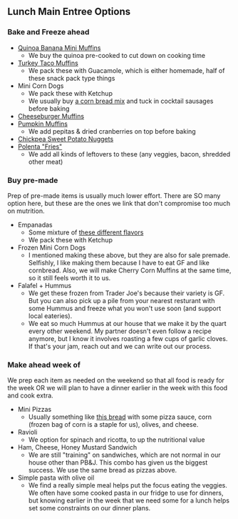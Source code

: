 ## Lunch Main Entree Options

### Bake and Freeze ahead 
 - [Quinoa Banana Mini Muffins](https://www.erinliveswhole.com/healthy-sweet-potato-muffins/)
   - We buy the quinoa pre-cooked to cut down on cooking time
 - [Turkey Taco Muffins](https://livingwellmom.com/tasty-taco-muffins/) 
   - We pack these with Guacamole, which is either homemade, half of these snack pack type things
 - Mini Corn Dogs
   - We pack these with Ketchup
   - We usually buy [a corn bread mix](https://www.amazon.com/gp/product/B07NYB8XPX/ref=ppx_yo_dt_b_search_asin_title?ie=UTF8&psc=1) and tuck in cocktail sausages before baking
 - [Cheeseburger Muffins](https://www.theslowroasteditalian.com/2013/08/bite-size-bacon-double-cheeseburger-puffs-recipe.html)
 - [Pumpkin Muffins](https://www.wellplated.com/almond-flour-pumpkin-muffins/)
   - We add pepitas & dried cranberries on top before baking
 - [Chickpea Sweet Potato Nuggets](https://tasty.co/recipe/sweet-potato-and-chickpea-nuggets)
 - [Polenta "Fries"](https://www.epicurious.com/recipes/food/views/herbed-polenta-fries-357749)
   - We add all kinds of leftovers to these (any veggies, bacon, shredded other meat) 

### Buy pre-made
Prep of pre-made items is usually much lower effort.  There are SO many option here, but these are the ones we link that don't compromise too much on mutrition.
- Empanadas
  - Some mixture of [these different flavors](https://brazibites.com/category/empanadas/)
  - We pack these with Ketchup 
- Frozen Mini Corn Dogs
  - I mentioned making these above, but they are also for sale premade.  Selfishly, I like making them because I have to eat GF and like cornbread.  Also, we will make Cherry Corn Muffins at the same time, so it still feels worth it to us.
- Falafel + Hummus
  - We get these frozen from Trader Joe's because their variety is GF.  But you can also pick up a pile from your nearest resturant with some Hummus and freeze what you won't use soon (and support local eateries).
  - We eat so much Hummus at our house that we make it by the quart every other weekend.  My partner doesn't even follow a recipe anymore, but I know it involves roasting a few cups of garlic cloves.  If that's your jam, reach out and we can write out our process.

### Make ahead week of
We prep each item as needed on the weekend so that all food is ready for the week OR we will plan to have a dinner earlier in the week with this food and cook extra.  

- Mini Pizzas
  - Usually something like [this bread](https://arnoldbread.com/sandwich-thins-rolls) with some pizza sauce, corn (frozen bag of corn is a staple for us), olives, and cheese.
- Ravioli 
  - We option for spinach and ricotta, to up the nutritional value
- Ham, Cheese, Honey Mustard Sandwich
  - We are still "training" on sandwiches, which are not normal in our house other than PB&J.  This combo has given us the biggest success.  We use the same bread as pizzas above.
- Simple pasta with olive oil
  - We find a really simple meal helps put the focus eating the veggies.  We often have some cooked pasta in our fridge to use for dinners, but knowing earlier in the week that we need some for a lunch helps set some constraints on our dinner plans.
